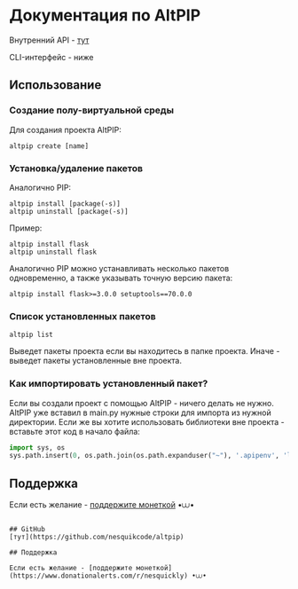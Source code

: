 
# Документация по AltPIP
Внутренний API - [тут](https://github.com/nesquikcode/altpip/blob/main/InternalAPI.md)

CLI-интерфейс - ниже

## Использование

### Создание полу-виртуальной среды

Для создания проекта AltPIP:
```
altpip create [name]
```

### Установка/удаление пакетов

Аналогично PIP:
```
altpip install [package(-s)]
altpip uninstall [package(-s)]
```

Пример:
```
altpip install flask
altpip uninstall flask
```
Аналогично PIP можно устанавливать несколько пакетов одновременно, а также указывать точную версию пакета:
```
altpip install flask>=3.0.0 setuptools==70.0.0
```

### Список установленных пакетов
```
altpip list
```
Выведет пакеты проекта если вы находитесь в папке проекта. Иначе - выведет пакеты установленные вне проекта.

### Как импортировать установленный пакет?

Если вы создали проект с помощью AltPIP - ничего делать не нужно. AltPIP уже вставил в main.py нужные строки для импорта из нужной директории. Если же вы хотите использовать библиотеки вне проекта - вставьте этот код в начало файла:
```python
import sys, os
sys.path.insert(0, os.path.join(os.path.expanduser("~"), '.apipenv', 'libs'))
```

## Поддержка

Если есть желание - [поддержите монеткой](https://www.donationalerts.com/r/nesquickly) •⩊•
```

## GitHub
[тут](https://github.com/nesquikcode/altpip)

## Поддержка

Если есть желание - [поддержите монеткой](https://www.donationalerts.com/r/nesquickly) •⩊•
